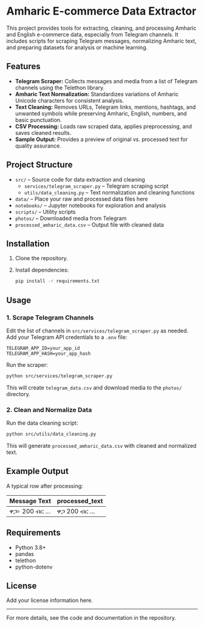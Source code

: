 # Amharic E-commerce Data Extractor

This project provides tools for extracting, cleaning, and processing Amharic and English e-commerce data, especially from Telegram channels. It includes scripts for scraping Telegram messages, normalizing Amharic text, and preparing datasets for analysis or machine learning.

## Features

- **Telegram Scraper:** Collects messages and media from a list of Telegram channels using the Telethon library.
- **Amharic Text Normalization:** Standardizes variations of Amharic Unicode characters for consistent analysis.
- **Text Cleaning:** Removes URLs, Telegram links, mentions, hashtags, and unwanted symbols while preserving Amharic, English, numbers, and basic punctuation.
- **CSV Processing:** Loads raw scraped data, applies preprocessing, and saves cleaned results.
- **Sample Output:** Provides a preview of original vs. processed text for quality assurance.

## Project Structure

- `src/` – Source code for data extraction and cleaning
  - `services/telegram_scraper.py` – Telegram scraping script
  - `utils/data_cleaning.py` – Text normalization and cleaning functions
- `data/` – Place your raw and processed data files here
- `notebooks/` – Jupyter notebooks for exploration and analysis
- `scripts/` – Utility scripts
- `photos/` – Downloaded media from Telegram
- `processed_amharic_data.csv` – Output file with cleaned data

## Installation

1. Clone the repository.
2. Install dependencies:

   ```bash
   pip install -r requirements.txt
   ```

## Usage

### 1. Scrape Telegram Channels

Edit the list of channels in `src/services/telegram_scraper.py` as needed. Add your Telegram API credentials to a `.env` file:

```
TELEGRAM_APP_ID=your_app_id
TELEGRAM_APP_HASH=your_app_hash
```

Run the scraper:

```bash
python src/services/telegram_scraper.py
```

This will create `telegram_data.csv` and download media to the `photos/` directory.

### 2. Clean and Normalize Data

Run the data cleaning script:

```bash
python src/utils/data_cleaning.py
```

This will generate `processed_amharic_data.csv` with cleaned and normalized text.

## Example Output

A typical row after processing:

| Message Text | processed_text |
|--------------|---------------|
| ዋጋ፦ 200 ብር ... | ዋጋ 200 ብር ... |

## Requirements

- Python 3.8+
- pandas
- telethon
- python-dotenv

## License

Add your license information here.

---
For more details, see the code and documentation in the repository.
